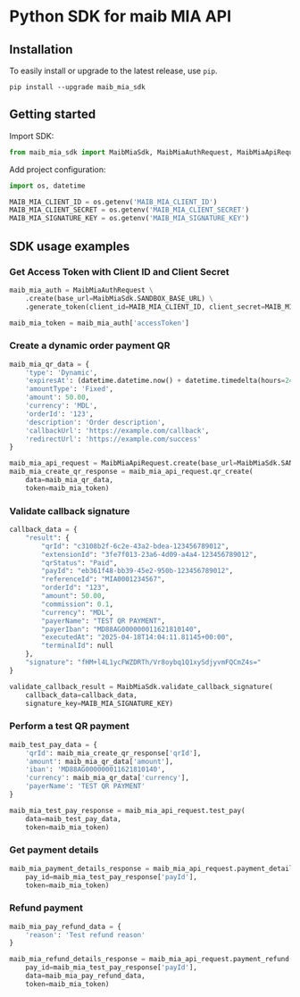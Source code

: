 # Python SDK for maib MIA API

## Installation
To easily install or upgrade to the latest release, use `pip`.
```shell
pip install --upgrade maib_mia_sdk
```

## Getting started
Import SDK:

```python
from maib_mia_sdk import MaibMiaSdk, MaibMiaAuthRequest, MaibMiaApiRequest
```

Add project configuration:

```python
import os, datetime

MAIB_MIA_CLIENT_ID = os.getenv('MAIB_MIA_CLIENT_ID')
MAIB_MIA_CLIENT_SECRET = os.getenv('MAIB_MIA_CLIENT_SECRET')
MAIB_MIA_SIGNATURE_KEY = os.getenv('MAIB_MIA_SIGNATURE_KEY')
```

## SDK usage examples
### Get Access Token with Client ID and Client Secret

```python
maib_mia_auth = MaibMiaAuthRequest \
    .create(base_url=MaibMiaSdk.SANDBOX_BASE_URL) \
    .generate_token(client_id=MAIB_MIA_CLIENT_ID, client_secret=MAIB_MIA_CLIENT_SECRET)

maib_mia_token = maib_mia_auth['accessToken']
```

### Create a dynamic order payment QR

```python
maib_mia_qr_data = {
    'type': 'Dynamic',
    'expiresAt': (datetime.datetime.now() + datetime.timedelta(hours=24)).isoformat(),
    'amountType': 'Fixed',
    'amount': 50.00,
    'currency': 'MDL',
    'orderId': '123',
    'description': 'Order description',
    'callbackUrl': 'https://example.com/callback',
    'redirectUrl': 'https://example.com/success'
}

maib_mia_api_request = MaibMiaApiRequest.create(base_url=MaibMiaSdk.SANDBOX_BASE_URL)
maib_mia_create_qr_response = maib_mia_api_request.qr_create(
    data=maib_mia_qr_data,
    token=maib_mia_token)
```

### Validate callback signature

```python
callback_data = {
    "result": {
        "qrId": "c3108b2f-6c2e-43a2-bdea-123456789012",
        "extensionId": "3fe7f013-23a6-4d09-a4a4-123456789012",
        "qrStatus": "Paid",
        "payId": "eb361f48-bb39-45e2-950b-123456789012",
        "referenceId": "MIA0001234567",
        "orderId": "123",
        "amount": 50.00,
        "commission": 0.1,
        "currency": "MDL",
        "payerName": "TEST QR PAYMENT",
        "payerIban": "MD88AG000000011621810140",
        "executedAt": "2025-04-18T14:04:11.81145+00:00",
        "terminalId": null
    },
    "signature": "fHM+l4L1ycFWZDRTh/Vr8oybq1Q1xySdjyvmFQCmZ4s="
}

validate_callback_result = MaibMiaSdk.validate_callback_signature(
    callback_data=callback_data,
    signature_key=MAIB_MIA_SIGNATURE_KEY)
```

### Perform a test QR payment

```python
maib_test_pay_data = {
    'qrId': maib_mia_create_qr_response['qrId'],
    'amount': maib_mia_qr_data['amount'],
    'iban': 'MD88AG000000011621810140',
    'currency': maib_mia_qr_data['currency'],
    'payerName': 'TEST QR PAYMENT'
}

maib_mia_test_pay_response = maib_mia_api_request.test_pay(
    data=maib_test_pay_data,
    token=maib_mia_token)
```

### Get payment details

```python
maib_mia_payment_details_response = maib_mia_api_request.payment_details(
    pay_id=maib_mia_test_pay_response['payId'],
    token=maib_mia_token)
```

### Refund payment

```python
maib_mia_pay_refund_data = {
    'reason': 'Test refund reason'
}

maib_mia_refund_details_response = maib_mia_api_request.payment_refund(
    pay_id=maib_mia_test_pay_response['payId'],
    data=maib_mia_pay_refund_data,
    token=maib_mia_token)
```